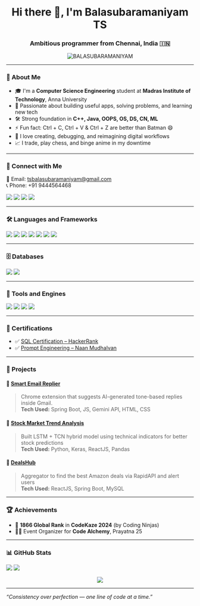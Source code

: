<h1 align="center">Hi there 👋, I'm Balasubaramaniyam TS</h1>
<h3 align="center">Ambitious programmer from Chennai, India 🇮🇳</h3>

<p align="center">
  <img src="https://komarev.com/ghpvc/?username=BALASUBARAMANIYAM&label=Profile%20views&color=0e75b6&style=flat" alt="BALASUBARAMANIYAM" />
</p>

---

### 💫 About Me

- 🎓 I'm a **Computer Science Engineering** student at **Madras Institute of Technology**, Anna University  
- 🧠 Passionate about building useful apps, solving problems, and learning new tech  
- 🛠️ Strong foundation in **C++, Java, OOPS, OS, DS, CN, ML**
- ⚡ Fun fact: Ctrl + C, Ctrl + V & Ctrl + Z are better than Batman 😄  
- 💬 I love creating, debugging, and reimagining digital workflows  
- 📈 I trade, play chess, and binge anime in my downtime

---

### 📱 Connect with Me

📧 Email: [tsbalasubaramaniyam@gmail.com](mailto:tsbalasubaramaniyam@gmail.com)  
📞 Phone: +91 9444564468  

<p align="left">
  <a href="https://www.linkedin.com/in/bala17/" target="_blank"><img src="https://img.shields.io/badge/LinkedIn-0077B5.svg?style=for-the-badge&logo=linkedin&logoColor=white"/></a>
  <a href="https://github.com/BALASUBARAMANIYAM" target="_blank"><img src="https://img.shields.io/badge/GitHub-100000.svg?style=for-the-badge&logo=github&logoColor=white"/></a>
  <a href="https://leetcode.com/u/Balasubaramaniyam/" target="_blank"><img src="https://img.shields.io/badge/LeetCode-FFA116.svg?style=for-the-badge&logo=leetcode&logoColor=black"/></a>
  <a href="https://balasubaramaniyam.github.io/BALA_PORTFOLIO/" target="_blank"><img src="https://img.shields.io/badge/Portfolio-1f1f1f.svg?style=for-the-badge&logo=Firefox&logoColor=white"/></a>
</p>

---

### 🛠️ Languages and Frameworks

<p align="left">
  <img src="https://img.shields.io/badge/C++-00599C.svg?style=for-the-badge&logo=c%2B%2B&logoColor=white"/>
  <img src="https://img.shields.io/badge/Java-ED8B00?style=for-the-badge&logo=java&logoColor=white"/>
  <img src="https://img.shields.io/badge/HTML5-E34F26.svg?style=for-the-badge&logo=html5&logoColor=white"/>
  <img src="https://img.shields.io/badge/CSS3-1572B6.svg?style=for-the-badge&logo=css3&logoColor=white"/>
  <img src="https://img.shields.io/badge/JavaScript-F7DF1E.svg?style=for-the-badge&logo=javascript&logoColor=black"/>
  <img src="https://img.shields.io/badge/React-20232A.svg?style=for-the-badge&logo=react&logoColor=61DAFB"/>
  <img src="https://img.shields.io/badge/SpringBoot-6DB33F.svg?style=for-the-badge&logo=springboot&logoColor=white"/>
</p>

---

### 🗄️ Databases

<p align="left">
  <img src="https://img.shields.io/badge/MySQL-4479A1.svg?style=for-the-badge&logo=mysql&logoColor=white"/>
  <img src="https://img.shields.io/badge/MongoDB-4EA94B.svg?style=for-the-badge&logo=mongodb&logoColor=white"/>
</p>

---

### 🔧 Tools and Engines

<p align="left">
  <img src="https://img.shields.io/badge/Postman-FF6C37.svg?style=for-the-badge&logo=postman&logoColor=white"/>
  <img src="https://img.shields.io/badge/JIRA-0052CC.svg?style=for-the-badge&logo=jira&logoColor=white"/>
  <img src="https://img.shields.io/badge/Git-F05032.svg?style=for-the-badge&logo=git&logoColor=white"/>
  <img src="https://img.shields.io/badge/GitHub-181717.svg?style=for-the-badge&logo=github&logoColor=white"/>
</p>

---

### 🧠 Certifications

- ✅ [SQL Certification – HackerRank](https://www.hackerrank.com/certificates/95467ecd2f70)  
- ✅ [Prompt Engineering – Naan Mudhalvan](https://drive.google.com/file/d/150BGoDUPJZe8yXwkMjgFxe4SbT_PKxqu/view?usp=sharing)

---

### 🚀 Projects

#### 🔹 [Smart Email Replier](https://github.com/BALASUBARAMANIYAM/Smart-Email-Replier)
> Chrome extension that suggests AI-generated tone-based replies inside Gmail.  
> **Tech Used:** Spring Boot, JS, Gemini API, HTML, CSS  

#### 🔹 [Stock Market Trend Analysis](https://github.com/BALASUBARAMANIYAM/STOCK-MARKET-TREND-ANALYSIS)
> Built LSTM + TCN hybrid model using technical indicators for better stock predictions  
> **Tech Used:** Python, Keras, ReactJS, Pandas  

#### 🔹 [DealsHub](https://github.com/BALASUBARAMANIYAM/Dealshub)
> Aggregator to find the best Amazon deals via RapidAPI and alert users  
> **Tech Used:** ReactJS, Spring Boot, MySQL  

---

### 🏆 Achievements

- 🏅 **1866 Global Rank** in **CodeKaze 2024** (by Coding Ninjas)  
- 🧑‍💻 Event Organizer for **Code Alchemy**, Prayatna 25  

---

### 📊 GitHub Stats

<p align="left">
  <img src="https://github-readme-stats.vercel.app/api/top-langs/?username=BALASUBARAMANIYAM&layout=compact&theme=tokyonight" />
  <img src="https://github-readme-stats.vercel.app/api?username=BALASUBARAMANIYAM&show_icons=true&theme=tokyonight" />
</p>

<p align="center">
  <img src="https://github-readme-streak-stats.herokuapp.com/?user=BALASUBARAMANIYAM&theme=tokyonight"/>
</p>

---

_“Consistency over perfection — one line of code at a time.”_
